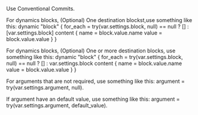 
Use Conventional Commits.

For dynamics blocks, (Optional) One  destination blockst,use something like this:
dynamic "block" {
    for_each = try(var.settings.block, null) == null ? [] : [var.settings.block]
    content {
        name = block.value.name
        value = block.value.value
    }
}


For dynamics blocks, (Optional) One or more destination blocks, use something like this:
dynamic "block" {
    for_each = try(var.settings.block, null) == null ? [] : var.settings.block
    content {
        name = block.value.name
        value = block.value.value
    }
}


For arguments that are not required, use something like this: argument = try(var.settings.argument, null).

If argument have an default value, use something like this: argument = try(var.settings.argument, default_value).





